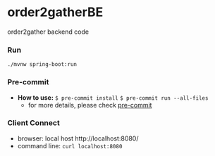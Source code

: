 # order2gatherBE
order2gather backend code

### Run

    ./mvnw spring-boot:run
### Pre-commit
- **How to use:**
        ```$ pre-commit install```
        ```$ pre-commit run --all-files```
    - for more details, please check [pre-commit](https://pre-commit.com/)

### Client Connect
- browser: local host
    http://localhost:8080/
- command line:
  <code>curl localhost:8080</code>
